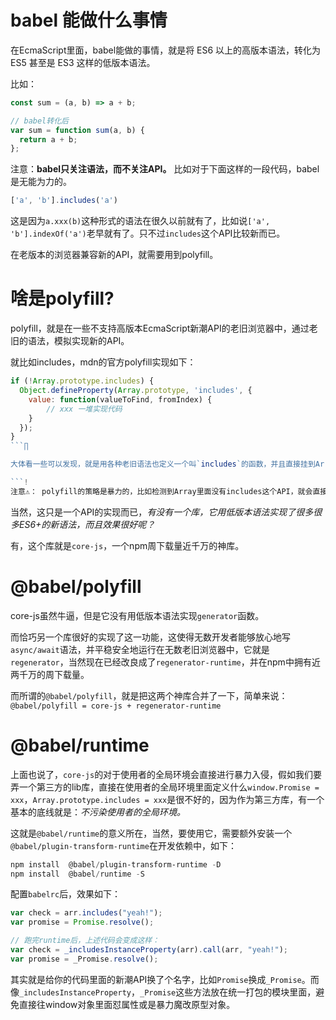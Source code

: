 # babel 能做什么事情

在EcmaScript里面，babel能做的事情，就是将 ES6 以上的高版本语法，转化为 ES5 甚至是 ES3 这样的低版本语法。

比如：

```js
const sum = (a, b) => a + b;

// babel转化后
var sum = function sum(a, b) {
  return a + b;
};
```

注意：**babel只关注语法，而不关注API。** 比如对于下面这样的一段代码，babel是无能为力的。

```js
['a', 'b'].includes('a')
```

这是因为`a.xxx(b)`这种形式的语法在很久以前就有了，比如说`['a', 'b'].indexOf('a')`老早就有了。只不过`includes`这个API比较新而已。

在老版本的浏览器兼容新的API，就需要用到polyfill。

# 啥是polyfill?

polyfill，就是在一些不支持高版本EcmaScript新潮API的老旧浏览器中，通过老旧的语法，模拟实现新的API。

就比如includes，mdn的官方polyfill实现如下：

```js
if (!Array.prototype.includes) {
  Object.defineProperty(Array.prototype, 'includes', {
    value: function(valueToFind, fromIndex) {
        // xxx 一堆实现代码
    }
  });
}
```∏

大体看一些可以发现，就是用各种老旧语法也定义一个叫`includes`的函数，并且直接挂到Array.prototype里面，让其用起来跟ES6的includes效果一样。

```!
注意⚠️： polyfill的策略是暴力的，比如检测到Array里面没有includes这个API，就会直接在全局Array的原型链上直接追加这个API；如果没有Promise这个API，就会直接在window对象中追加这个属性。
```

当然，这只是一个API的实现而已，*有没有一个库，它用低版本语法实现了很多很多ES6+的新语法，而且效果很好呢？*

有，这个库就是`core-js`，一个npm周下载量近千万的神库。

# @babel/polyfill

core-js虽然牛逼，但是它没有用低版本语法实现`generator`函数。

而恰巧另一个库很好的实现了这一功能，这使得无数开发者能够放心地写`async/await`语法，并平稳安全地运行在无数老旧浏览器中，它就是`regenerator`，当然现在已经改良成了`regenerator-runtime`，并在npm中拥有近两千万的周下载量。

而所谓的`@babel/polyfill`，就是把这两个神库合并了一下，简单来说： `@babel/polyfill = core-js + regenerator-runtime`

# @babel/runtime

上面也说了，`core-js`的对于使用者的全局环境会直接进行暴力入侵，假如我们要弄一个第三方的lib库，直接在使用者的全局环境里面定义什么`window.Promise = xxx`，`Array.prototype.includes = xxx`是很不好的，因为作为第三方库，有一个基本的底线就是：*不污染使用者的全局环境。*

这就是`@babel/runtime`的意义所在，当然，要使用它，需要额外安装一个`@babel/plugin-transform-runtime`在开发依赖中，如下：

```powershell
npm install  @babel/plugin-transform-runtime -D
npm install  @babel/runtime -S
```

配置`babelrc`后，效果如下：

```js
var check = arr.includes("yeah!");
var promise = Promise.resolve();

// 跑完runtime后，上述代码会变成这样：
var check = _includesInstanceProperty(arr).call(arr, "yeah!");
var promise = _Promise.resolve();
```

其实就是给你的代码里面的新潮API换了个名字，比如`Promise`换成`_Promise`。而像`_includesInstanceProperty`，`_Promise`这些方法放在统一打包的模块里面，避免直接往window对象里面怼属性或是暴力魔改原型对象。
